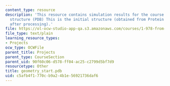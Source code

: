 ```yaml
---
content_type: resource
description: 'This resource contains simulation results for the course projects: Initial
  structure (PDB) This is the initial structure (obtained from Protein Data Bank;
  after processing).'
file: https://ol-ocw-studio-app-qa.s3.amazonaws.com/courses/1-978-from-nano-to-macro-introduction-to-atomistic-modeling-techniques-january-iap-2007/c5afb4f1770cb9a24b1e56921736daf6_geometry_start.pdb
file_type: text/plain
learning_resource_types:
- Projects
ocw_type: OCWFile
parent_title: Projects
parent_type: CourseSection
parent_uid: 90f60c06-d578-ff04-ac25-c2799d5bf7d9
resourcetype: Other
title: geometry_start.pdb
uid: c5afb4f1-770c-b9a2-4b1e-56921736daf6
---
```

